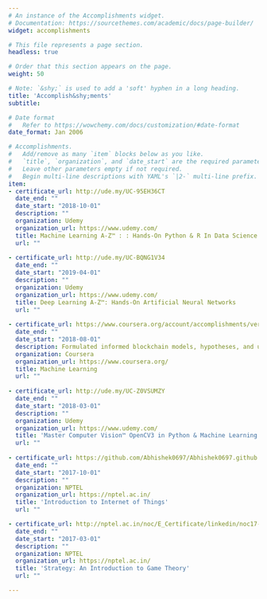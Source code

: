 ```yaml
---
# An instance of the Accomplishments widget.
# Documentation: https://sourcethemes.com/academic/docs/page-builder/
widget: accomplishments

# This file represents a page section.
headless: true

# Order that this section appears on the page.
weight: 50

# Note: `&shy;` is used to add a 'soft' hyphen in a long heading.
title: 'Accomplish&shy;ments'
subtitle:

# Date format
#   Refer to https://wowchemy.com/docs/customization/#date-format
date_format: Jan 2006

# Accomplishments.
#   Add/remove as many `item` blocks below as you like.
#   `title`, `organization`, and `date_start` are the required parameters.
#   Leave other parameters empty if not required.
#   Begin multi-line descriptions with YAML's `|2-` multi-line prefix.
item:
- certificate_url: http://ude.my/UC-95EH36CT
  date_end: ""
  date_start: "2018-10-01"
  description: ""
  organization: Udemy
  organization_url: https://www.udemy.com/
  title: Machine Learning A-Z™ : : Hands-On Python & R In Data Science
  url: ""
  
- certificate_url: http://ude.my/UC-BQNG1V34
  date_end: ""
  date_start: "2019-04-01"
  description: ""
  organization: Udemy
  organization_url: https://www.udemy.com/
  title: Deep Learning A-Z™: Hands-On Artificial Neural Networks
  url: ""
  
- certificate_url: https://www.coursera.org/account/accomplishments/verify/K59XNAZRU6X3
  date_end: ""
  date_start: "2018-08-01"
  description: Formulated informed blockchain models, hypotheses, and use cases.
  organization: Coursera
  organization_url: https://www.coursera.org/
  title: Machine Learning
  url: ""
  
- certificate_url: http://ude.my/UC-Z0VSUMZY
  date_end: ""
  date_start: "2018-03-01"
  description: ""
  organization: Udemy
  organization_url: https://www.udemy.com/
  title: 'Master Computer Vision™ OpenCV3 in Python & Machine Learning'
  url: ""
  
- certificate_url: https://github.com/Abhishek0697/Abhishek0697.github.io/blob/main/MyImages/IoT.jpg
  date_end: ""
  date_start: "2017-10-01"
  description: ""
  organization: NPTEL
  organization_url: https://nptel.ac.in/
  title: 'Introduction to Internet of Things'
  url: ""  

- certificate_url: http://nptel.ac.in/noc/E_Certificate/linkedin/noc17-mg11/NPTEL17MG1126540348FN.jpg
  date_end: ""
  date_start: "2017-03-01"
  description: ""
  organization: NPTEL
  organization_url: https://nptel.ac.in/
  title: 'Strategy: An Introduction to Game Theory'
  url: ""  

---
```


